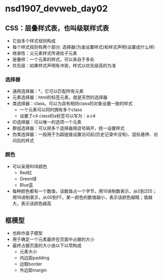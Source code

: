# nsd1907_devweb_day02

## CSS：层叠样式表，也叫级联样式表

- 它由多个样式规则构成
- 每个样式规则有两个部分: 选择器(为谁设置样式)和样式声明(设置成什么样)
- 继承性：父元素样式传递给子元素
- 层叠样：一个元素的样式，可以来自于多处
- 优先级：如果样式声明有冲突，样式以优先级高的为准

### 选择器

- 通用选择器：\*，它可以匹配所有元素
- 元素选择器：html的标签元素，就是天然的选择器
- 类选择器：class。可以为具有相同class的对象设置一致的样式
  - 一个元素可以同时拥有多个class
  - 设置了c4 class的a标签可以写为：a.c4
- ID选择器：可以唯一的选项一个元素
- 群组选择器：可以把多个选择器用逗号隔开，统一设置样式
- 伪类选择器：一般用于为超链接设置访问前(历史记录中没有)、鼠标悬停、访问后的样式

### 颜色

- 可以采用RGB颜色
  - Red红
  - Green绿
  - Blue蓝
- 每种颜色都有一个数值，该数值占一个字节，用10进制数表示，从0到255；用16进制表示，从00到FF。某一颜色的数值越小，表示该颜色越暗；值越大，表示该颜色越高

## 框模型

- 也称作盒子模型
- 用于确定一个元素最终在页面中占据的大小
- 最终占据页面的大小由以下以项构成
  - 元素大小
  - 内边距padding
  - 边框border
  - 外边距margin







